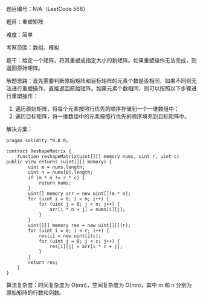 题目编号：N/A（LeetCode 566）

题目：重塑矩阵

难度：简单

考察范围：数组、模拟

题干：给定一个矩阵，将其重塑成指定大小的新矩阵。如果重塑操作无法完成，则返回原始矩阵。

解题思路：首先需要判断原始矩阵和目标矩阵的元素个数是否相同，如果不同则无法进行重塑操作，直接返回原始矩阵。如果元素个数相同，则可以按照以下步骤进行重塑操作：

1. 遍历原始矩阵，将每个元素按照行优先的顺序存储到一个一维数组中；
2. 遍历目标矩阵，将一维数组中的元素按照行优先的顺序填充到目标矩阵中。

解决方案：

```
pragma solidity ^0.8.0;

contract ReshapeMatrix {
    function reshapeMatrix(uint[][] memory nums, uint r, uint c) public view returns (uint[][] memory) {
        uint m = nums.length;
        uint n = nums[0].length;
        if (m * n != r * c) {
            return nums;
        }
        uint[] memory arr = new uint[](m * n);
        for (uint i = 0; i < m; i++) {
            for (uint j = 0; j < n; j++) {
                arr[i * n + j] = nums[i][j];
            }
        }
        uint[][] memory res = new uint[][](r);
        for (uint i = 0; i < r; i++) {
            res[i] = new uint[](c);
            for (uint j = 0; j < c; j++) {
                res[i][j] = arr[i * c + j];
            }
        }
        return res;
    }
}
```

算法复杂度：时间复杂度为 O(mn)，空间复杂度为 O(mn)，其中 m 和 n 分别为原始矩阵的行数和列数。